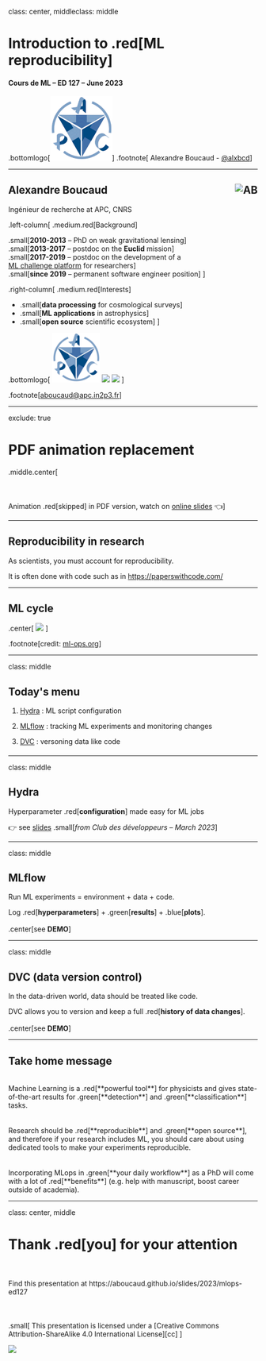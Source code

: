 class: center, middleclass: middle
<!-- background-image: url(../img/brain.png) -->

# Introduction to .red[ML reproducibility]
#### Cours de ML – ED 127 – June 2023

.bottomlogo[<img src="../img/apc_logo_transp.png" width='125px'>]
.footnote[ Alexandre Boucaud  -  [@alxbcd][twitter]]

[twitter]: https://twitter.com/alxbcd
---

## Alexandre Boucaud <img src="https://aboucaud.github.io/img/profile.png" class="circle-image" alt="AB" style="float: right">

Ingénieur de recherche at APC, CNRS

<!-- [@alxbcd][twitter] on twitter -->


.left-column[
  .medium.red[Background]

.small[**2010-2013** – PhD on weak gravitational lensing]  
.small[**2013-2017** – postdoc on the **Euclid** mission]  
.small[**2017-2019** – postdoc on the development of a<br>[ML challenge platform](https://ramp.studio/) for researchers]  
.small[**since 2019** – permanent software engineer position]
]

.right-column[
  .medium.red[Interests]
  - .small[**data processing** for cosmological surveys]
  - .small[**ML applications** in astrophysics]
  - .small[**open source** scientific ecosystem]
]

.bottomlogo[
  <img src="../img/apc_logo_transp.png" height='100px'> 
  <img src="../img/vera_rubin_logo_horizontal.png" height='100px'>
  <img src="../img/euclid_logo.png" height='100px'>
]

.footnote[[aboucaud@apc.in2p3.fr][mail]]
<!-- <img src="http://www.apc.univ-paris7.fr/APC_CS/sites/default/files/logo-apc.png" height="120px" alt="Astroparticule et Cosmologie" style="float: right"> -->

[mail]: mailto:aboucaud@apc.in2p3.fr
[twitter]: https://twitter.com/alxbcd

---
exclude: true
# PDF animation replacement

.middle.center[<br><br><br><br>Animation .red[skipped] in PDF version, watch on [online slides][slides] 👈]

[slides]: https://aboucaud.github.io/slides/2022/euclid-school-ml-cycle2

---

## Reproducibility in research

As scientists, you must account for reproducibility.

It is often done with code such as in https://paperswithcode.com/


---
## ML cycle


.center[
<img src="../img/mlcycle.jpg" width="75%" />
]


.footnote[credit: [ml-ops.org](https://ml-ops.org/content/motivation)]

---
class: middle
## Today's menu


1. [Hydra](https://hydra.cc/) : ML script configuration

2. [MLflow](https://mlflow.org/) : tracking ML experiments and monitoring changes

3. [DVC](https://dvc.org/) : versoning data like code

#### 

#### 

---
class: middle
## Hydra

Hyperparameter .red[**configuration**] made easy for ML jobs

👉 see [slides](https://docs.google.com/presentation/d/12xlz64yDC3lQfBacp0vvUM2EX6EitmM1O9clCNa2-HI/edit?usp=sharing) .small[_from Club des développeurs – March 2023_]

---
class: middle
## MLflow

Run ML experiments = environment + data + code.

Log .red[**hyperparameters**] + .green[**results**] + .blue[**plots**].
<br>
<br>
.center[see **DEMO**]

---
class: middle
## DVC (data version control)

In the data-driven world, data should be treated like code. 

DVC allows you to version and keep a full .red[**history of data changes**].
<br>
<br>
.center[see **DEMO**]

---

## Take home message

<br>
Machine Learning is a .red[**powerful tool**] for physicists and gives state-of-the-art results for .green[**detection**] and .green[**classification**] tasks.
<br>
<br>
<br>
Research should be .red[**reproducible**] and .green[**open source**], and therefore if your research includes ML, you should care about using dedicated tools to make your experiments reproducible.
<br>
<br>
<br>
Incorporating MLops in .green[**your daily workflow**] as a PhD will come with a lot of .red[**benefits**] (e.g. help with manuscript, boost career outside of academia).

---
class: center, middle

# Thank .red[you] for your attention
</br>
</br>
Find this presentation at  
https://aboucaud.github.io/slides/2023/mlops-ed127
</br>
</br>
</br>
</br>
.small[
  This presentation is licensed under a   
  [Creative Commons Attribution-ShareAlike 4.0 International License][cc]
]

[![](https://i.creativecommons.org/l/by-sa/4.0/88x31.png)][cc]

[cc]: http://creativecommons.org/licenses/by-sa/4.0

